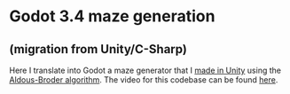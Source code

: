# Godot 3.4 maze generation
## (migration from Unity/C-Sharp)

Here I translate into Godot a maze generator that I [made in Unity](https://www.youtube.com/watch?v=Uo4GCrN2eOY&t=2s&ab_channel=QuickGameDevTutorials) using the [Aldous-Broder algorithm](https://en.wikipedia.org/wiki/Maze_generation_algorithm#Aldous-Broder_algorithm).  The video for this codebase can be found [here](https://www.youtube.com/watch?v=rVvJ_NY2IXg&ab_channel=QuickGameDevTutorials).
